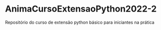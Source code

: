 # AnimaCursoExtensaoPython2022-2
Repositório do curso de extensão python básico para iniciantes na prática 
